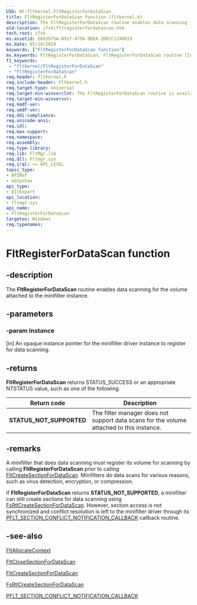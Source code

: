 ```yaml
---
UID: NF:fltkernel.FltRegisterForDataScan
title: FltRegisterForDataScan function (fltkernel.h)
description: The FltRegisterForDataScan routine enables data scanning for the volume attached to the minifilter instance.
old-location: ifsk\fltregisterfordatascan.htm
tech.root: ifsk
ms.assetid: E603975A-B927-475A-9DEA-2D01C1249819
ms.date: 05/24/2019
keywords: ["FltRegisterForDataScan function"]
ms.keywords: FltRegisterForDataScan, FltRegisterForDataScan routine [Installable File System Drivers], fltkernel/FltRegisterForDataScan, ifsk.fltregisterfordatascan
f1_keywords:
 - "fltkernel/FltRegisterForDataScan"
 - "FltRegisterForDataScan"
req.header: fltkernel.h
req.include-header: Fltkernel.h
req.target-type: Universal
req.target-min-winverclnt: The FltRegisterForDataScan routine is available starting with   Windows 8.
req.target-min-winversvr: 
req.kmdf-ver: 
req.umdf-ver: 
req.ddi-compliance: 
req.unicode-ansi: 
req.idl: 
req.max-support: 
req.namespace: 
req.assembly: 
req.type-library: 
req.lib: FltMgr.lib
req.dll: Fltmgr.sys
req.irql: <= APC_LEVEL
topic_type:
- APIRef
- kbSyntax
api_type:
- DllExport
api_location:
- fltmgr.sys
api_name:
- FltRegisterForDataScan
targetos: Windows
req.typenames: 
---
```


# FltRegisterForDataScan function

## -description

The **FltRegisterForDataScan** routine enables data scanning for the volume attached to the minifilter instance.

## -parameters

### -param Instance 
[in]
An opaque instance pointer for the minifilter driver instance to register for data scanning.

## -returns

**FltRegisterForDataScan** returns STATUS_SUCCESS or an appropriate NTSTATUS value, such as one of the following.

| Return code | Description |
| ----------- | ----------- |
| **STATUS_NOT_SUPPORTED** | The filter manager does not support data scans for the volume attached to this instance. |

## -remarks

A minifilter that does data scanning must register its volume for scanning by calling **FltRegisterForDataScan** prior to calling  [FltCreateSectionForDataScan](nf-fltkernel-fltcreatesectionfordatascan.md). Minifilters do data scans for various reasons, such as virus detection, encryption, or compression.

If **FltRegisterForDataScan** returns **STATUS_NOT_SUPPORTED**, a minifilter can still create sections for data scanning using [FsRtlCreateSectionForDataScan](https://docs.microsoft.com/windows-hardware/drivers/ddi/ntifs/nf-ntifs-fsrtlcreatesectionfordatascan). However, section access is not synchronized and conflict resolution is left to the minifilter driver through its [PFLT_SECTION_CONFLICT_NOTIFICATION_CALLBACK](nc-fltkernel-pflt_section_conflict_notification_callback.md) callback routine.

## -see-also

[FltAllocateContext](nf-fltkernel-fltallocatecontext.md)

[FltCloseSectionForDataScan](nf-fltkernel-fltclosesectionfordatascan.md)

[FltCreateSectionForDataScan](nf-fltkernel-fltcreatesectionfordatascan.md)

[FsRtlCreateSectionForDataScan](https://docs.microsoft.com/windows-hardware/drivers/ddi/ntifs/nf-ntifs-fsrtlcreatesectionfordatascan)

[PFLT_SECTION_CONFLICT_NOTIFICATION_CALLBACK](nc-fltkernel-pflt_section_conflict_notification_callback.md)
